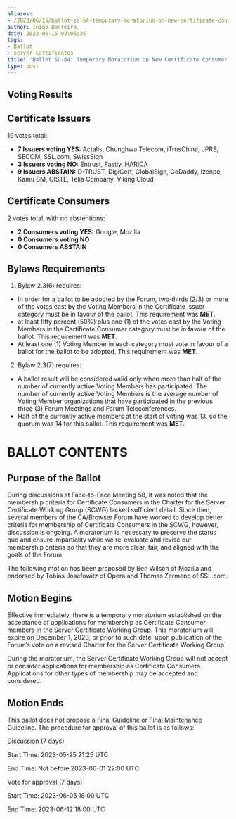 ```yaml
---
aliases:
- /2023/06/15/ballot-sc-64-temporary-moratorium-on-new-certificate-consumer-memberships/
author: Iñigo Barreira
date: 2023-06-15 09:06:35
tags:
- Ballot
- Server Certificates
title: 'Ballot SC-64: Temporary Moratorium on New Certificate Consumer Memberships'
type: post
---
```


## Voting Results

## Certificate Issuers

19 votes total:

- **7 Issuers voting YES:** Actalis, Chunghwa Telecom, iTrusChina, JPRS, SECOM, SSL.com, SwissSign
- **3 Issuers voting NO:** Entrust, Fastly, HARICA
- **9 Issuers ABSTAIN:** D-TRUST, DigiCert, GlobalSign, GoDaddy, Izenpe, Kamu SM, OISTE, Telia Company, Viking Cloud

## Certificate Consumers

2 votes total, with no abstentions:

- **2 Consumers voting YES:** Google, Mozilla
- **0 Consumers voting NO**
- **0 Consumers ABSTAIN**

## Bylaws Requirements

1. Bylaw 2.3(6) requires:

- In order for a ballot to be adopted by the Forum, two‐thirds (2/3) or more of the votes cast by the Voting Members in the Certificate Issuer category must be in favour of the ballot. This requirement was **MET**.
- at least fifty percent (50%) plus one (1) of the votes cast by the Voting Members in the Certificate Consumer category must be in favour of the ballot. This requirement was **MET**.
- At least one (1) Voting Member in each category must vote in favour of a ballot for the ballot to be adopted. This requirement was **MET**.

2. Bylaw 2.3(7) requires:

- A ballot result will be considered valid only when more than half of the number of currently active Voting Members has participated. The number of currently active Voting Members is the average number of Voting Member organizations that have participated in the previous three (3) Forum Meetings and Forum Teleconferences.
- Half of the currently active members at the start of voting was 13, so the quorum was 14 for this ballot. This requirement was **MET**.

# BALLOT CONTENTS

## Purpose of the Ballot

During discussions at Face-to-Face Meeting 58, it was noted that the membership criteria for Certificate Consumers in the Charter for the Server Certificate Working Group (SCWG) lacked sufficient detail. Since then, several members of the CA/Browser Forum have worked to develop better criteria for membership of Certificate Consumers in the SCWG, however, discussion is ongoing. A moratorium is necessary to preserve the status quo and ensure impartiality while we re-evaluate and revise our membership criteria so that they are more clear, fair, and aligned with the goals of the Forum.

The following motion has been proposed by Ben Wilson of Mozilla and endorsed by Tobias Josefowitz of Opera and Thomas Zermeno of SSL.com.

## Motion Begins

Effective immediately, there is a temporary moratorium established on the acceptance of applications for membership as Certificate Consumer members in the Server Certificate Working Group. This moratorium will expire on December 1, 2023, or prior to such date, upon publication of the Forum’s vote on a revised Charter for the Server Certificate Working Group.

During the moratorium, the Server Certificate Working Group will not accept or consider applications for membership as Certificate Consumers. Applications for other types of membership may be accepted and considered.

## Motion Ends

This ballot does not propose a Final Guideline or Final Maintenance Guideline. The procedure for approval of this ballot is as follows:

Discussion (7 days)

Start Time: 2023-05-25 21:25 UTC

End Time: Not before 2023-06-01 22:00 UTC

Vote for approval (7 days)

Start Time: 2023-06-05 18:00 UTC

End Time: 2023-06-12 18:00 UTC